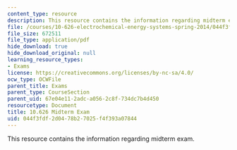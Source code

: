 ```yaml
---
content_type: resource
description: This resource contains the information regarding midterm exam.
file: /courses/10-626-electrochemical-energy-systems-spring-2014/044f3fdf2d0478b27025f4f393a07844_MIT10_626S14_Mid_Exam_SOL.pdf
file_size: 672511
file_type: application/pdf
hide_download: true
hide_download_original: null
learning_resource_types:
- Exams
license: https://creativecommons.org/licenses/by-nc-sa/4.0/
ocw_type: OCWFile
parent_title: Exams
parent_type: CourseSection
parent_uid: 67e04e11-2adc-a056-2c8f-734dc7b4d450
resourcetype: Document
title: 10.626 Midterm Exam
uid: 044f3fdf-2d04-78b2-7025-f4f393a07844
---
```

This resource contains the information regarding midterm exam.